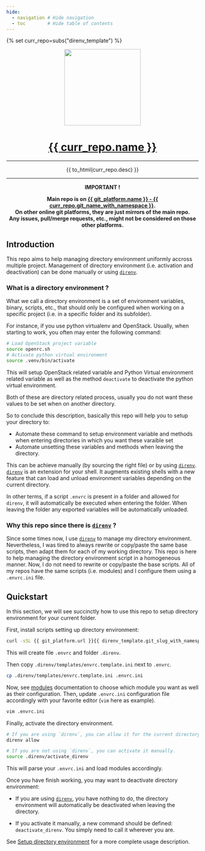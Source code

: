 ```yaml
---
hide:
  - navigation # Hide navigation
  - toc        # Hide table of contents
---
```


{% set curr_repo=subs("direnv_template") %}

<!-- BEGIN MKDOCS TEMPLATE -->
<!--
WARNING, DO NOT UPDATE CONTENT BETWEEN MKDOCS TEMPLATE TAG !
Modified content will be overwritten when updating
-->

<div align="center">

  <!-- Project Title -->
  <a href="{{ git_platform.url }}{{ curr_repo.repo_path_with_namespace }}">
    <img src="{{ curr_repo.logo }}" width="200px">
    <h1>{{ curr_repo.name }}</h1>
  </a>

<hr>

{{ to_html(curr_repo.desc) }}

<hr>

  <b>
IMPORTANT !<br>

Main repo is on
<a href="{{ git_platform.url }}{{ curr_repo.git_slug_with_namespace }}">
  {{ git_platform.name }} - {{ curr_repo.git_name_with_namespace }}</a>.<br>
On other online git platforms, they are just mirrors of the main repo.<br>
Any issues, pull/merge requests, etc., might not be considered on those other
platforms.
  </b>

</div>

<!-- END MKDOCS TEMPLATE -->

## Introduction

This repo aims to help managing directory environment uniformly accross multiple
project. Management of directory environment (i.e. activation and deactivation)
can be done manually or using [`direnv`][direnv].

### What is a directory environment ?

What we call a directory environment is a set of environment variables, binary,
scripts, etc., that should only be configured when working on a specific
project (i.e. in a specific folder and its subfolder).

For instance, if you use python virtualenv and OpenStack. Usually, when
starting to work, you often may enter the following command:

```bash
# Load OpenStack project variable
source openrc.sh
# Activate python virtual environment
source .venv/bin/activate
```

This will setup OpenStack related variable and Python Virtual environment
related variable as well as the method `deactivate` to deactivate the python
virtual environment.

Both of these are directory related process, usually you do not want these values
to be set when on another directory.

So to conclude this description, basically this repo will help you to setup your
directory to:

  - Automate these command to setup environment variable and methods when
    entering directories in which you want these varaible set
  - Automate unsetting these variables and methods when leaving the directory.

This can be achieve manually (by sourcing the right file) or by using
[`direnv`][direnv]. [`direnv`][direnv] is an extension for your shell. It
augments existing shells with a new feature that can load and unload environment
variables depending on the current directory.

In other terms, if a script `.envrc` is present in a folder and allowed for
`direnv`, it will automatically be executed when entering the folder. When
leaving the folder any exported variables will be automatically unloaded.

### Why this repo since there is [`direnv`][direnv] ?

Since some times now, I use [`direnv`][direnv] to manage my directory environment.
Nevertheless, I was tired to always rewrite or copy/paste the same base scripts,
then adapt them for each of my working directory. This repo is here to help
managing the directory environment script in a homogeneous manner. Now, I do not
need to rewrite or copy/paste the base scripts. All of my repos have the same
scripts (i.e. modules) and I configure them using a `.envrc.ini` file.

## Quickstart

In this section, we will see succinctly how  to use this repo to setup directory
environment for your current folder.

First, install scripts setting up directory environment:

```bash
curl -sSL {{ git_platform.url }}{{ direnv_template.git_slug_with_namespace }}/-/raw/master/setup.sh | bash -
```

This will create file `.envrc` and folder `.direnv`.

Then copy `.direnv/templates/envrc.template.ini` next to `.envrc`.

```bash
cp .direnv/templates/envrc.template.ini .envrc.ini
```

Now, see [modules][modules] documentation to choose which module you want as
well as their configuration. Then, update `.envrc.ini` configuration file
accordingly with your favorite editor (`vim` here as example).

```bash
vim .envrc.ini
```

Finally, activate the directory environment.

```bash
# If you are using `direnv`, you can allow it for the current directory
direnv allow

# If you are not using `direnv`, you can activate it manually.
source .direnv/activate_direnv
```

This will parse your `.envrc.ini` and load modules accordingly.

Once you have finish working, you may want to deactivate directory environment:

  - If you are using [`direnv`][direnv], you have nothing to do, the directory
    environment will automatically be deactivated when leaving the directory.

  - If you activate it manually, a new command should be defined:
    `deactivate_direnv`. You simply need to call it wherever you are.

See [Setup directory environment][setup_directory_environment] for a more complete usage description.

[modules]: modules/index.md
[setup_directory_environment]: ./setup/index.md

<!-- URL used in mulitple section -->
[direnv]: https://direnv.net
